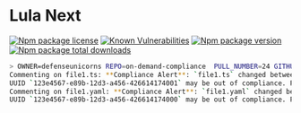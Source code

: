 # Lula Next

[![Npm package license](https://badgen.net/npm/license/lula-next)](https://npmjs.com/package/lula-next)
[![Known Vulnerabilities](https://snyk.io/test/npm/lula-next/badge.svg)](https://snyk.io/advisor/npm-package/lula-next)
[![Npm package version](https://badgen.net/npm/v/lula-next)](https://npmjs.com/package/lula-next)
[![Npm package total downloads](https://badgen.net/npm/dt/lula-next)](https://npmjs.com/package/lula-next)

```bash
> OWNER=defenseunicorns REPO=on-demand-compliance  PULL_NUMBER=24 GITHUB_TOKEN=$(gh auth token) npx lula2 crawl
Commenting on file1.ts: **Compliance Alert**: `file1.ts` changed between lines 9–16.
UUID `123e4567-e89b-12d3-a456-426614174001` may be out of compliance. Please review.
Commenting on file1.yaml: **Compliance Alert**: `file1.yaml` changed between lines 16–18.
UUID `123e4567-e89b-12d3-a456-426614174000` may be out of compliance. Please review.
```
